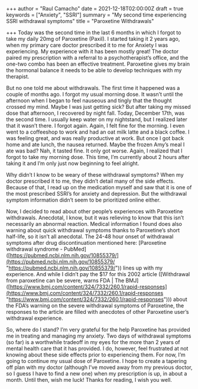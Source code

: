 +++
author = "Raul Camacho"
date = 2021-12-18T02:00:00Z
draft = true
keywords = ["Anxiety", "SSRI"]
summary = "My second time experiencing SSRI withdrawal symptoms"
title = "Paroxetine Withdrawals"

+++
  Today was the second time in the last 6 months in which I forgot to take my daily 20mg of Paroxetine (Paxil). I started taking it 2 years ago, when my primary care doctor prescribed it to me for Anxiety I was experiencing. My experience with it has been mostly great! The doctor paired my prescription with a referral to a psychotherapist’s office, and the one-two combo has been an effective treatment. Paroxetine gives my brain the hormonal balance it needs to be able to develop techniques with my therapist.

  But no one told me about withdrawals. The first time it happened was a couple of months ago. I forgot my usual morning dose. It wasn’t until the afternoon when I began to feel nauseous and tingly that the thought crossed my mind. Maybe I was just getting sick? But after taking my missed dose that afternoon, I recovered by night fall. Today, December 17th, was the second time. I usually keep water on my nightstand, but I realized later that it wasn’t there. I forgot again. Again, I felt fine for the morning. I even went to a coffeeshop to work and had an oat milk latte and a black coffee. I was feeling great, and was really productive at work. But once I got back home and ate lunch, the nausea returned. Maybe the frozen Amy’s meal I ate was bad? Nah, it tasted fine. It only got worse. Again, I realized that I forgot to take my morning dose. This time, I’m currently about 2 hours after taking it and I’m only just now beginning to feel alright. 
    
  Why didn’t I know to be weary of these withdrawal symptoms? When my doctor prescribed it to me, they didn’t detail many of the side effects. Because of that, I read up on the medication myself and saw that it is one of the most prescribed SSRI’s for anxiety and depression. But the withdrawal symptom information didn’t seem to be prioritized online either. 
    
  Now, I decided to read about other people’s experiences with Paroxetine withdrawals. Anecdotal, I know, but it was relieving to know that this isn’t necessarily an abnormal reaction. Medical information I found does also warning about quick withdrawal symptoms thanks to Paroxetine’s short half-life, so it isn’t all anecdotal. The 24-48 hour onset of withdrawal symptoms after drug discontinuation mentioned here: \[Paroxetine withdrawal syndrome - PubMed\]([https://pubmed.ncbi.nlm.nih.gov/10855379/](https://pubmed.ncbi.nlm.nih.gov/10855379/ "https://pubmed.ncbi.nlm.nih.gov/10855379/")) lines up with my experience. And while I didn’t pay the $17 for this 2002 article (\[Withdrawal from paroxetine can be severe, warns FDA | The BMJ\]([https://www.bmj.com/content/324/7332/260.1/rapid-responses](https://www.bmj.com/content/324/7332/260.1/rapid-responses "https://www.bmj.com/content/324/7332/260.1/rapid-responses"))) about the FDA’s warning on the severe withdrawal symptoms of Paroxetine, the responses to the article are filled with anecdotes of other Paroxetine user’s withdrawal experience.
    
  So, where do I stand? I’m very grateful for the help Paroxetine has provided me in treating and managing my anxiety. Two days of withdrawal symptoms (so far) is a worthwhile tradeoff in my eyes for the more than 2 years of mental health care that it has provided. I do, however, feel frustrated at not knowing about these side effects prior to experiencing them. For now, I’m going to continue my usual dose of Paroxetine. I hope to create a tapering off plan with my doctor (although I’ve moved away from my previous doctor, so I guess I have to find a new one) when my prescription is up, in about a month. Until then, wish me luck! Thanks for reading, I wish you well.
